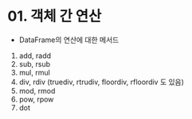 # 01. 객체 간 연산
- DataFrame의 연산에 대한 메서드
1. add, radd
1. sub, rsub
1. mul, rmul
1. div, rdiv (truediv, rtrudiv, floordiv, rfloordiv 도 있음)
1. mod, rmod
1. pow, rpow
1. dot